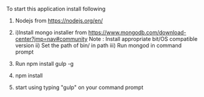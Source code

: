 To start this application install following

1) Nodejs from https://nodejs.org/en/
2) i)Install mongo installer from https://www.mongodb.com/download-center?jmp=nav#community
    Note : Install appropriate bit/OS compatible version
   ii) Set the path of bin/ in path
   iii) Run mongod in command prompt
    
    
3) Run npm install gulp -g
4) npm install
5) start using typing "gulp" on your command prompt
